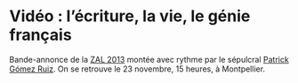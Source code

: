 # Vidéo : l&#8217;écriture, la vie, le génie français

Bande-annonce de la [ZAL 2013](http://revuesqueeze.com/actualites/zone-dautonomie-litteraire-2013/) montée avec rythme par le sépulcral [Patrick Gómez Ruiz](https://www.facebook.com/lapinchien). On se retrouve le 23 novembre, 15 heures, à Montpellier.<span id="more-33646"></span>

<div class="iframe" id="iframe1"></div>